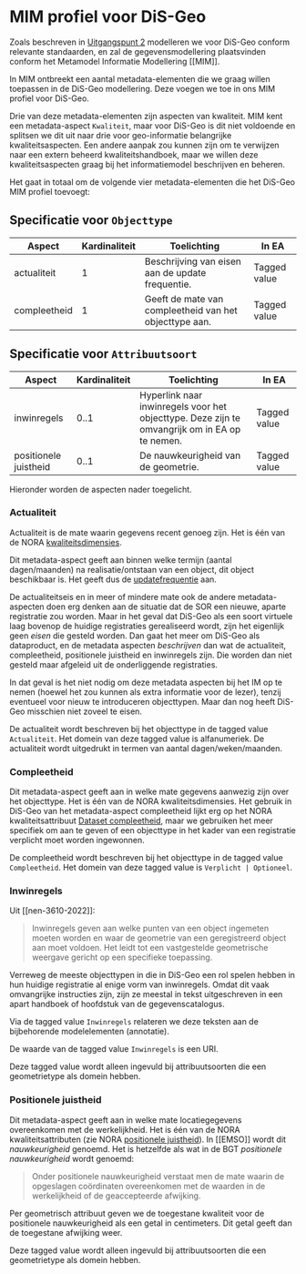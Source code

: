 # MIM profiel voor DiS-Geo

Zoals beschreven in [Uitgangspunt 2](https://geonovum.github.io/disgeo-imsor/modelleerprincipes/#u2-informatiemodel-maakt-gebruik-van-relevante-standaarden) modelleren we voor DiS-Geo conform relevante standaarden, en zal de gegevensmodellering plaatsvinden conform het Metamodel Informatie Modellering [[MIM]].

In MIM ontbreekt een aantal metadata-elementen die we graag willen toepassen in de DiS-Geo modellering. Deze voegen we toe in ons MIM profiel voor DiS-Geo. 

Drie van deze metadata-elementen zijn aspecten van kwaliteit. MIM kent een metadata-aspect `Kwaliteit`, maar voor DiS-Geo is dit niet voldoende en splitsen we dit uit naar drie voor geo-informatie belangrijke kwaliteitsaspecten. Een andere aanpak zou kunnen zijn om te verwijzen naar een extern beheerd kwaliteitshandboek, maar we willen deze kwaliteitsaspecten graag bij het informatiemodel beschrijven en beheren. 

Het gaat in totaal om de volgende vier metadata-elementen die het DiS-Geo MIM profiel toevoegt: 

## Specificatie voor `Objecttype`

Aspect | Kardinaliteit | Toelichting | In EA
-------|---------------|-------------|------
actualiteit | 1 | Beschrijving van eisen aan de update frequentie. | Tagged value
compleetheid | 1 | Geeft de mate van compleetheid van het objecttype aan. | Tagged value


## Specificatie voor `Attribuutsoort`

Aspect | Kardinaliteit | Toelichting | In EA
-------|---------------|-------------|------
inwinregels | 0..1 | Hyperlink naar inwinregels voor het objecttype. Deze zijn te omvangrijk om in EA op te nemen. | Tagged value
positionele juistheid | 0..1 | De nauwkeurigheid van de geometrie. | Tagged value

Hieronder worden de aspecten nader toegelicht. 

### Actualiteit

Actualiteit is de mate waarin gegevens recent genoeg zijn. Het is één van de NORA [kwaliteitsdimensies](https://www.noraonline.nl/wiki/Raamwerk_gegevenskwaliteit/Kwaliteitsdimensies_tabel). 

Dit metadata-aspect geeft aan binnen welke termijn (aantal dagen/maanden) na realisatie/ontstaan van een object, dit object beschikbaar is. Het geeft dus de [updatefrequentie](https://www.noraonline.nl/wiki/Updatefrequentie) aan. 

<aside class="issue">De actualiteitseis en in meer of mindere mate ook de andere metadata-aspecten doen erg denken aan de situatie dat de SOR een nieuwe, aparte registratie zou worden. Maar in het geval dat DiS-Geo als een soort virtuele laag bovenop de huidige registraties gerealiseerd wordt, zijn het eigenlijk geen <i>eisen</i> die gesteld worden. Dan gaat het meer om DiS-Geo als dataproduct, en de metadata aspecten <i>beschrijven</i> dan wat de actualiteit, compleetheid, positionele juistheid en inwinregels zijn. Die worden dan niet gesteld maar afgeleid uit de onderliggende registraties. 

In dat geval is het niet nodig om deze metadata aspecten bij het IM op te nemen (hoewel het zou kunnen als extra informatie voor de lezer), tenzij eventueel voor nieuw te introduceren objecttypen. Maar dan nog heeft DiS-Geo misschien niet zoveel te eisen. 
</aside>

De actualiteit wordt beschreven bij het objecttype in de tagged value `Actualiteit`. Het domein van deze tagged value is alfanumeriek. De actualiteit wordt uitgedrukt in termen van aantal dagen/weken/maanden. 

### Compleetheid

Dit metadata-aspect geeft aan in welke mate gegevens aanwezig zijn over het objecttype. Het is één van de NORA kwaliteitsdimensies. Het gebruik in DiS-Geo van het metadata-aspect compleetheid lijkt erg op het NORA kwaliteitsattribuut [Dataset compleetheid](https://www.noraonline.nl/wiki/Dataset_compleetheid), maar we gebruiken het meer specifiek om aan te geven of een objecttype in het kader van een registratie verplicht moet worden ingewonnen. 

De compleetheid wordt beschreven bij het objecttype in de tagged value `Compleetheid`. Het domein van deze tagged value is `Verplicht | Optioneel`. 

### Inwinregels
Uit [[nen-3610-2022]]: 
> Inwinregels geven aan welke punten van een object ingemeten moeten worden en waar de geometrie van een geregistreerd object aan moet voldoen. Het leidt tot een vastgestelde geometrische weergave gericht op een specifieke toepassing.

Verreweg de meeste objecttypen in die in DiS-Geo een rol spelen hebben in hun huidige registratie al enige vorm van inwinregels. Omdat dit vaak omvangrijke instructies zijn, zijn ze meestal in tekst uitgeschreven in een apart handboek of hoofdstuk van de gegevenscatalogus. 

Via de tagged value `Inwinregels` relateren we deze teksten aan de bijbehorende modelelementen (annotatie).

De waarde van de tagged value `Inwinregels` is een URI. 

Deze tagged value wordt alleen ingevuld bij attribuutsoorten die een geometrietype als domein hebben.

### Positionele juistheid

Dit metadata-aspect geeft aan in welke mate locatiegegevens overeenkomen met de werkelijkheid. Het is één van de NORA kwaliteitsattributen (zie NORA [positionele juistheid](https://www.noraonline.nl/wiki/Positionele_juistheid)). In [[EMSO]] wordt dit *nauwkeurigheid* genoemd. Het is hetzelfde als wat in de BGT *positionele nauwkeurigheid* wordt genoemd:

> Onder positionele nauwkeurigheid verstaat men de mate waarin de opgeslagen coördinaten overeenkomen met de waarden in de werkelijkheid of de geaccepteerde afwijking.

Per geometrisch attribuut geven we de toegestane kwaliteit voor de positionele nauwkeurigheid als een getal in centimeters. Dit getal geeft dan de toegestane afwijking weer. 

Deze tagged value wordt alleen ingevuld bij attribuutsoorten die een geometrietype als domein hebben.
